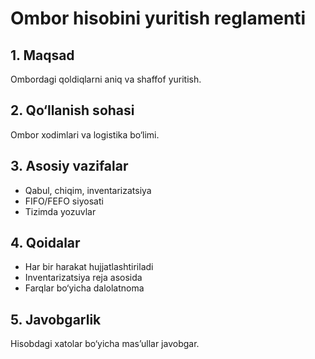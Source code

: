 # Ombor hisobini yuritish reglamenti

## 1. Maqsad
Ombordagi qoldiqlarni aniq va shaffof yuritish.

## 2. Qo‘llanish sohasi
Ombor xodimlari va logistika bo‘limi.

## 3. Asosiy vazifalar
- Qabul, chiqim, inventarizatsiya
- FIFO/FEFO siyosati
- Tizimda yozuvlar

## 4. Qoidalar
- Har bir harakat hujjatlashtiriladi
- Inventarizatsiya reja asosida
- Farqlar bo‘yicha dalolatnoma

## 5. Javobgarlik
Hisobdagi xatolar bo‘yicha mas’ullar javobgar.
